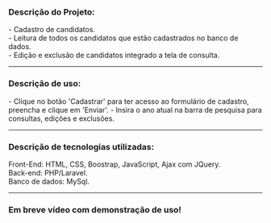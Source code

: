 <h3>Descrição do Projeto:</h3>
- Cadastro de candidatos.<br>
- Leitura de todos os candidatos que estão cadastrados no banco de dados.<br>
- Edição e exclusão de candidatos integrado a tela de consulta.
<hr>

<h3>Descrição de uso:</h3>
- Clique no botão 'Cadastrar' para ter acesso ao formulário de cadastro, preencha e clique em 'Enviar'.
- Insira o ano atual na barra de pesquisa para consultas, edições e exclusões.
<hr>

<h3>Descrição de tecnologias utilizadas:</h3>
Front-End:</strong> HTML, CSS, Boostrap, JavaScript, Ajax com JQuery.<br>
Back-end: PHP/Laravel.<br>
Banco de dados: MySql.<br>
<hr>
<h3>Em breve vídeo com demonstração de uso!</h3>

